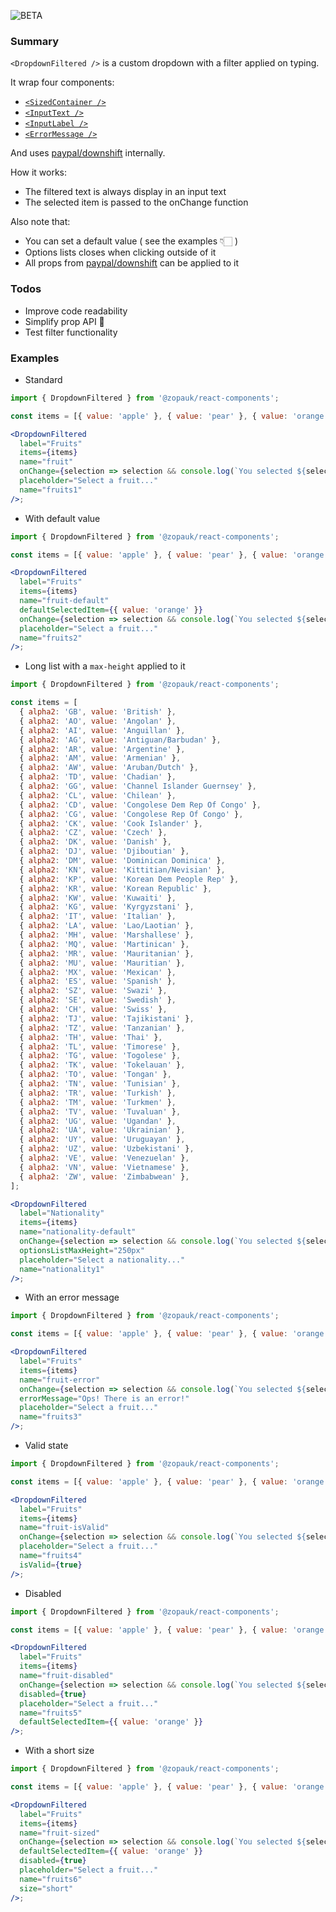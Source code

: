 ![BETA](https://img.shields.io/badge/BETA-0.0.4-yellow.svg)

### Summary

`<DropdownFiltered />` is a custom dropdown with a filter applied on typing.

It wrap four components:

- [`<SizedContainer />`](/#/Components/Layout/SizedContainer)
- [`<InputText />`](/#/Components/Atoms/InputText)
- [`<InputLabel />`](/#/Components/Atoms/InputLabel)
- [`<ErrorMessage />`](/#/Components/Atoms/ErrorMessage)

And uses [paypal/downshift](https://github.com/paypal/downshift) internally.

How it works:

- The filtered text is always display in an input text
- The selected item is passed to the onChange function

Also note that:

- You can set a default value ( see the examples 👇🏻 )
- Options lists closes when clicking outside of it
- All props from [paypal/downshift](https://github.com/paypal/downshift) can be applied to it

### Todos

- Improve code readability
- Simplify prop API 🤯
- Test filter functionality

### Examples

- Standard

```jsx
import { DropdownFiltered } from '@zopauk/react-components';

const items = [{ value: 'apple' }, { value: 'pear' }, { value: 'orange' }, { value: 'grape' }, { value: 'banana' }];

<DropdownFiltered
  label="Fruits"
  items={items}
  name="fruit"
  onChange={selection => selection && console.log(`You selected ${selection.value}`)}
  placeholder="Select a fruit..."
  name="fruits1"
/>;
```

- With default value

```jsx
import { DropdownFiltered } from '@zopauk/react-components';

const items = [{ value: 'apple' }, { value: 'pear' }, { value: 'orange' }, { value: 'grape' }, { value: 'banana' }];

<DropdownFiltered
  label="Fruits"
  items={items}
  name="fruit-default"
  defaultSelectedItem={{ value: 'orange' }}
  onChange={selection => selection && console.log(`You selected ${selection.value}`)}
  placeholder="Select a fruit..."
  name="fruits2"
/>;
```

- Long list with a `max-height` applied to it

```jsx
import { DropdownFiltered } from '@zopauk/react-components';

const items = [
  { alpha2: 'GB', value: 'British' },
  { alpha2: 'AO', value: 'Angolan' },
  { alpha2: 'AI', value: 'Anguillan' },
  { alpha2: 'AG', value: 'Antiguan/Barbudan' },
  { alpha2: 'AR', value: 'Argentine' },
  { alpha2: 'AM', value: 'Armenian' },
  { alpha2: 'AW', value: 'Aruban/Dutch' },
  { alpha2: 'TD', value: 'Chadian' },
  { alpha2: 'GG', value: 'Channel Islander Guernsey' },
  { alpha2: 'CL', value: 'Chilean' },
  { alpha2: 'CD', value: 'Congolese Dem Rep Of Congo' },
  { alpha2: 'CG', value: 'Congolese Rep Of Congo' },
  { alpha2: 'CK', value: 'Cook Islander' },
  { alpha2: 'CZ', value: 'Czech' },
  { alpha2: 'DK', value: 'Danish' },
  { alpha2: 'DJ', value: 'Djiboutian' },
  { alpha2: 'DM', value: 'Dominican Dominica' },
  { alpha2: 'KN', value: 'Kittitian/Nevisian' },
  { alpha2: 'KP', value: 'Korean Dem People Rep' },
  { alpha2: 'KR', value: 'Korean Republic' },
  { alpha2: 'KW', value: 'Kuwaiti' },
  { alpha2: 'KG', value: 'Kyrgyzstani' },
  { alpha2: 'IT', value: 'Italian' },
  { alpha2: 'LA', value: 'Lao/Laotian' },
  { alpha2: 'MH', value: 'Marshallese' },
  { alpha2: 'MQ', value: 'Martinican' },
  { alpha2: 'MR', value: 'Mauritanian' },
  { alpha2: 'MU', value: 'Mauritian' },
  { alpha2: 'MX', value: 'Mexican' },
  { alpha2: 'ES', value: 'Spanish' },
  { alpha2: 'SZ', value: 'Swazi' },
  { alpha2: 'SE', value: 'Swedish' },
  { alpha2: 'CH', value: 'Swiss' },
  { alpha2: 'TJ', value: 'Tajikistani' },
  { alpha2: 'TZ', value: 'Tanzanian' },
  { alpha2: 'TH', value: 'Thai' },
  { alpha2: 'TL', value: 'Timorese' },
  { alpha2: 'TG', value: 'Togolese' },
  { alpha2: 'TK', value: 'Tokelauan' },
  { alpha2: 'TO', value: 'Tongan' },
  { alpha2: 'TN', value: 'Tunisian' },
  { alpha2: 'TR', value: 'Turkish' },
  { alpha2: 'TM', value: 'Turkmen' },
  { alpha2: 'TV', value: 'Tuvaluan' },
  { alpha2: 'UG', value: 'Ugandan' },
  { alpha2: 'UA', value: 'Ukrainian' },
  { alpha2: 'UY', value: 'Uruguayan' },
  { alpha2: 'UZ', value: 'Uzbekistani' },
  { alpha2: 'VE', value: 'Venezuelan' },
  { alpha2: 'VN', value: 'Vietnamese' },
  { alpha2: 'ZW', value: 'Zimbabwean' },
];

<DropdownFiltered
  label="Nationality"
  items={items}
  name="nationality-default"
  onChange={selection => selection && console.log(`You selected ${selection.alpha2}`)}
  optionsListMaxHeight="250px"
  placeholder="Select a nationality..."
  name="nationality1"
/>;
```

- With an error message

```jsx
import { DropdownFiltered } from '@zopauk/react-components';

const items = [{ value: 'apple' }, { value: 'pear' }, { value: 'orange' }, { value: 'grape' }, { value: 'banana' }];

<DropdownFiltered
  label="Fruits"
  items={items}
  name="fruit-error"
  onChange={selection => selection && console.log(`You selected ${selection.value}`)}
  errorMessage="Ops! There is an error!"
  placeholder="Select a fruit..."
  name="fruits3"
/>;
```

- Valid state

```jsx
import { DropdownFiltered } from '@zopauk/react-components';

const items = [{ value: 'apple' }, { value: 'pear' }, { value: 'orange' }, { value: 'grape' }, { value: 'banana' }];

<DropdownFiltered
  label="Fruits"
  items={items}
  name="fruit-isValid"
  onChange={selection => selection && console.log(`You selected ${selection.value}`)}
  placeholder="Select a fruit..."
  name="fruits4"
  isValid={true}
/>;
```

- Disabled

```jsx
import { DropdownFiltered } from '@zopauk/react-components';

const items = [{ value: 'apple' }, { value: 'pear' }, { value: 'orange' }, { value: 'grape' }, { value: 'banana' }];

<DropdownFiltered
  label="Fruits"
  items={items}
  name="fruit-disabled"
  onChange={selection => selection && console.log(`You selected ${selection.value}`)}
  disabled={true}
  placeholder="Select a fruit..."
  name="fruits5"
  defaultSelectedItem={{ value: 'orange' }}
/>;
```

- With a short size

```jsx
import { DropdownFiltered } from '@zopauk/react-components';

const items = [{ value: 'apple' }, { value: 'pear' }, { value: 'orange' }, { value: 'grape' }, { value: 'banana' }];

<DropdownFiltered
  label="Fruits"
  items={items}
  name="fruit-sized"
  onChange={selection => selection && console.log(`You selected ${selection.value}`)}
  defaultSelectedItem={{ value: 'orange' }}
  disabled={true}
  placeholder="Select a fruit..."
  name="fruits6"
  size="short"
/>;
```
